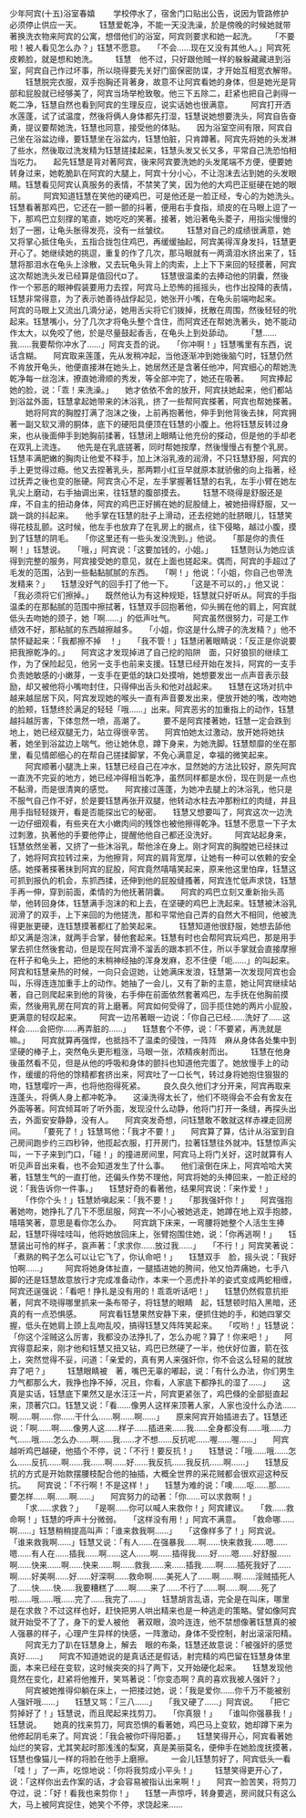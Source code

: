 少年阿宾(十五)浴室春嬉 
　　学校停水了，宿舍门口贴出公告，说因为管路修护必须停止供应一天。 
　　钰慧爱乾净，不能一天没洗澡，於是傍晚的时候她就带著换洗衣物来阿宾的公寓，想借他们的浴室，阿宾则要求和她一起洗。 
　　「不要啦！被人看见怎么办？」钰慧不愿意。　　「不会……现在又没有其他人。」阿宾死皮赖脸，就是想和她洗。 
　　钰慧　他不过，只好跟他贼一样的躲躲藏藏进到浴室，阿宾自己作过坏事，所以晓得要先关好门窗保密防谍，才开始互相宽衣解带。 
　　钰慧脱完衣服，双手抱胸还背著身，故意不让阿宾看她的身体，但是她光是背部和屁股就已经够美了，阿宾当场举枪致敬。他三下五除二，赶紧也把自己剥得一乾二净，钰慧自然也看到阿宾的生理反应，说实话她也很满意。 
　　阿宾打开洒水莲蓬，试了试温度，然後将俩人身体都先打湿，钰慧说她想要洗头，阿宾自告奋勇，提议要帮她洗，钰慧也同意，接受他的体贴。　　因为浴室空间有限，阿宾自己坐在浴盆边缘，要钰慧坐在浴盆内，钰慧怕脏，只肯蹲著。阿宾先将她的头发淋了些水，然後取过洗发精为钰慧搓揉起来，钰慧头发又长又多，平常自己洗恐怕相当吃力。　　起先钰慧是背对著阿宾，後来阿宾要洗她的头发尾端不方便，便要她转身过来，她乾脆趴在阿宾的大腿上，阿宾十分小心，不让泡沫去沾到她的头发眼睛。钰慧看见阿宾认真服务的表情，不禁笑了笑，因为他的大鸡巴正挺硬在她的眼前。 
　　阿宾知道钰慧在笑他的硬鸡巴，可是他还是一脸正经，专心的为她洗头。　　钰慧看著那鸡巴，它还在一颤一颤的抖著，便用右手食指，顽皮的在马眼上逗了一下，那鸡巴立刻撑的笔直，她吃吃的笑著。接著，她沿著龟头菱子，用指尖慢慢的划了一圈，让龟头胀得发亮，没有一丝皱纹。 
　　钰慧对自己的成绩很满意，她又将掌心抵住龟头，五指合拢包住鸡巴，再缓缓抽起，阿宾美得浑身发抖，钰慧更开心了。她继续她的挑逗，重复的作了几次，那马眼就有一两滴泪水挤出来了，钰慧将那泪水在龟头上涂散，又去玩龟头背上的肉索，上上下下来回的轻摸著，阿宾这次帮她洗头发已经算是值回代¤了。 
　　钰慧很温柔的去捧动他的阴囊，然後作一个邪恶的眼神假装要用力去捏，阿宾马上恐怖的摇摇头，也作出投降的表情，钰慧非常得意，为了表示她善待战俘起见，她张开小嘴，在龟头前端吻起来。　　阿宾的马眼上又流出几滴分泌，她用舌尖将它们拨掉，抚散在周围，然後轻轻的吮起来。钰慧嘴小，分了几次才将龟头整个含住，而阿宾还在帮她洗著头，她不能动作太大，以免咬了他，於是尽量鼓起香舌，在龟头上到处舔动。 
　　「慧……我……我要帮你冲水了……」阿宾支吾的说。　　「你冲啊！」钰慧嘴里有东西，说话含糊。　　阿宾取来莲蓬，先从发稍冲起，当他逐渐冲到她後脑勺时，钰慧仍然不肯放开龟头，他便直接淋在她头上，她居然还是含著任他冲，阿宾细心的帮她洗乾净每一丝泡沫，撩直她滑顺的秀发，等全部冲完了，她还在吸著。　　阿宾捧起她的脸，说：「乖！来洗澡。」　　她才依依不舍的放开，阿宾扶她起来，他们都站到浴盆外面，钰慧拿起她带来的沐浴乳，挤了一些帮阿宾搽著，阿宾也帮她搽著。 
　　她将阿宾的胸膛打满了泡沫之後，上前再抱著他，伸手到他背後去抹，阿宾拥著一副又软又滑的胴体，底下的硬阳具便顶在钰慧的小腹上。他将钰慧反转过身来，也从後面伸手到她胸前揉著，钰慧闭上眼睛让他充份的搽动，但是他的手却老在双乳上流连。　　他先是在乳底搓著，同时帮她按摩，然後慢慢占有整个乳房。钰慧丰满肥嫩的胸肉让他爱不释手，加上沐浴乳液的润滑，不只钰慧舒服，阿宾的手上更觉得过瘾。他又去捏著乳头，那两颗小红豆早就原本就骄傲的向上指著，经过抚弄之後也变的胀硬。阿宾贪心不足，左手掌握著钰慧的右乳，左手小臂在她左乳尖上磨动，右手抽调出来，往钰慧的腹部摸去。 
　　钰慧不晓得是舒服还是痒，不自主的扭动身体，阿宾的鸡巴正好搁在她的屁股缝上，被她扭得舒服，又一跳一跳的抖起来。　　他手掌在钰慧的肚子上滑动，还去挖她的肚脐眼儿，钰慧笑得花枝乱颤。这时候，他左手也放弃了在乳房上的据点，往下侵略，越过小腹，摸到了钰慧的阴毛。　　「你这里还有一些头发没洗到。」他说。　　「那是你的责任啊！」钰慧说。　　「哦，」阿宾说：「这要加钱的，小姐。」 
　　钰慧则认为她应该得到完整的服务，阿宾接受她的意见，就在上面也搓起来。偶而，阿宾的手超过了毛发的范围，沾到一些黏黏腻腻的东西。　　「啊！」他说：「小姐，你自己也带洗发精来？」　　钰慧没好气的回手打了他一下。 
　　「这是不可以的，」他又说：「我必须将它们擦掉。」　　既然他认为有这种规矩，钰慧就只好听从。阿宾的手指温柔的在那黏腻的范围中擦拭著，钰慧双手回抱著他，仰头搁在他的肩上，阿宾就低头去吻她的颈子，她「啊……」的低声吐气。 
　　阿宾虽然很努力，可是工作绩效不好，那粘腻的东西越擦越多。　　「小姐，你这是什么牌子的洗发精？」他不禁怀疑起来：「我都擦不掉　！」　　「我不管！」钰慧闭著眼睛说：「反正是你说要把我擦乾净的。」　　阿宾这才发现掉进了自己挖的陷阱　面，只好狼狈的继续工作，为了保险起见，他另一支手也前来支援。钰慧已经开始在发抖，阿宾的一支手负责她敏感的小嫩芽，一支手在更低的缺口处摸哨，她想要发出一点声音表示鼓励，却又被他将小嘴吻封住，只得伸出舌头和他对战起来。　　钰慧在这场对抗中越来越屈居下风，阿宾发现她的喉头一直有声音要发出来，便放开她的嘴，改吻她的脸颊，钰慧终於满足的轻轻「哦……」出来。阿宾恶劣的加重指上的动作，钰慧越抖越厉害，下体忽然一喷，高潮了。 
　　要不是阿宾搂著她，钰慧一定会跌到地上，她已经双腿无力，站立得很辛苦。　　阿宾怕她太过激动，放开她将她扶著，她坐到浴盆边上喘气。他让她休息，蹲下身来，为她洗脚。钰慧颓靡的坐在那里，看见情郎细心的在帮自己搓揉脚掌，不免心满意足，幸福的微笑起来。 
　　阿宾顺著小腿洗上来，钰慧已经自己在冲水，显然她的方法比较好，原先阿宾一直洗不完妥的地方，她已经冲得相当乾净，虽然同样都是水份，现在则是一点也不黏滑，而是很清爽的感觉。　　阿宾接过莲蓬，为她冲去腿上的沐浴乳，他只是不服气自己作不好，於是要钰慧再张开双腿，他转动水柱去冲那粉红的肉缝，并且用手指轻轻拨开，看是否能探出它的秘密。　　钰慧又想要叫了，阿宾这次一边洗一边仔细观看，有些夹在大小嫩肉间的残馀也被他擦得乾净。钰慧不愿意一下子太过刺激，执著他的手要他停止，提醒他他自己都还没洗好。 
　　阿宾站起身来，钰慧依然坐著，又挤了一些沐浴乳，帮他涂在身上。刚才阿宾的胸膛她已经抹过了，她将阿宾拉转过来，为他擦背，阿宾的肩背宽厚，让她有一种可以依赖的安全感。她搽著搽著抹到阿宾的屁股，阿宾竟然嘻嘻笑起来，原来他这里怕痒，钰慧这可抓到报仇的机会，东抓西揉，还伸到他的屁股缝搔著，阿宾连忙低声求饶，钰慧手再一伸，穿到前面，柔情的为他抚著阴囊。　　阿宾的鸡巴立刻又重新抬头高举，他转回身体，钰慧满手泡沫的和上去，在坚硬的鸡巴上洗起来。钰慧被沐浴乳润滑了的双手，上下来回的为他搓洗，那和平常他自己弄的自然大不相同，他被洗得更胀更硬，连钰慧摸著都红了脸笑起来。 
　　钰慧知道他很舒服，她想去舔他却又满是泡沫，就两手合掌，替他套起来。钰慧有时也会帮阿宾玩鸡巴，那是用手掌去抓住然後套动，但是现在阿宾滑不溜丢的跟本抓不住，所以手掌就会直接摩擦在杆子和龟头上，把他的末稍神经抽的浑身发麻，忍不住便「呃……」的叫起来。　　阿宾和钰慧亲热的时候，一向只会逗她，让她满床发浪，钰慧第一次发现阿宾也会叫，乐得连连加重手上的动作。她抽了一会儿，又有了新的主意，她让阿宾继续站著，自己则爬起来到他的背後，右手伸在前面依然套著鸡巴，左手抚在他胸前摸索，然後用乳房在阿宾的背上磨著。阿宾如何受得了，回手揽住她的两片小屁股，更满意的轻叹起来。 
　　阿宾一边吊著眼一边说：「你自己已经……洗好了……这样会……会把你……再弄脏的……」　　钰慧套个不停，说：「不要紧，再洗就是嘛。」　　阿宾就算再强悍，也抵挡不了温柔的侵蚀，一阵阵　麻从身体各处集中到坚硬的棒子上，突然龟头更形粗涨，马眼一张，浓精疾射而出。 
　　钰慧在他身後虽然看不见，但是从他的呼吸和身体的颤抖也知道他完蛋了。她放慢手上的动作，缓缓的将他的馀精都套挤出来，阿宾吐了一口长气，转过身将她抱住狠狠的吻，钰慧嘤咛一声，也将他抱得死紧。 
　　良久良久他们才分开来，阿宾再取来连蓬头，将俩人身上都冲乾净。　　这澡洗得太长了，他们不晓得会不会有舍友在外面等著。阿宾倾耳听了听外面，发现没什么动静，他将门打开一条缝，再探头出去，外面安安静静，没有人。　　阿宾突发奇想，问钰慧敢不敢就这样赤裸走回房间。 
　　「要死了！」钰慧骂他：「我才不要！」　　阿宾算了算，估计从浴室到自己房间跑步约三四秒钟，他揽起衣服，打开房门，拉著钰慧往外就冲。钰慧惊声尖叫，一下子来到门口，「碰！」的撞进房间里，阿宾马上将门关好，这时就算有人听见声音出来看，也不会知道发生了什么事。　　他们滚倒在床上，阿宾哈哈大笑著，钰慧生气的一直打他，还偏头作势不理他，阿宾将她的头捧回来，一脸正经的说：「我告诉你一件事。」　　钰慧好奇的看著他，结果阿宾说：「来作爱！」 
　　「作你个头！」钰慧娇嗔起来：「我不要！」　　「那我强奸你！」　　阿宾强抱著她吻，她挣扎了几下不愿屈服，阿宾一不小心被她逃走，她蹲在地上双手抱膝，嘻嘻笑著，意思是看你怎么办。　　阿宾跳下床来，一弯腰将她整个人活生生捧起，钰慧吓得哇哇叫，他将她放回床上，张臂抱围住她，说：「你再逃啊！」　　钰慧装出可怜的样子，哀声著：「求求你……放过我……」　　「不行！」阿宾笑著说：「煮熟的鸭子怎么可以让它飞了，你认命吧！」　　钰慧双手　脸，摇头说：「我好怕啊……」 
　　阿宾将她身体扯直，一腿插进她的胯间，他又怕弄痛她，七手八脚的还是钰慧故意放行才完成准备动作，本来一个恶虎扑羊的姿式变成两蛇相缠，阿宾还逞强说：「看吧！挣扎是没有用的！乖乖听话吧！」　　钰慧仍然假意抗拒著，阿宾不晓得哪里抓来一条布带子，将钰慧的眼睛　起，钰慧顿时陷入黑暗，还真的有一点恐惧感。 
　　阿宾看钰慧果然安静下来，便抓住她的手，和她四掌交握，低头在她肩上颈上乱吻乱咬，搞得钰慧又阵阵笑起来。　　「哎哟！」钰慧说：「你这个淫贼这么厉害，我都没办法挣扎了，怎么办呢？算了！你来吧！」　　阿宾得意起来，刚才他和钰慧又扭又钻，鸡巴已然硬了一半，他伏好位置，箭在弦上，突然觉得不妥，问道：「亲爱的，真有男人来强奸你，你不会这么轻易的就放弃了吧？」 
　　钰慧眼睛被　著，嘴巴无辜的嘟起，说：「有什么办法，你们男生力气都那么大，我挣也挣不掉，况且，你看，人家底下都挣扎的湿了……」　　这真是实话，钰慧底下果然又是水汪汪一片，阿宾更紧张了，鸡巴倏的全部挺直起来，顶著穴口。钰慧又说：「看……像男人这样来顶著人家，人家也没什么办法……啊……啊……你……干什么……啊……啊……」　　原来阿宾开始插进去了。钰慧还说：「啊……啊……像男人这……样子……插进来……我……全身都没有……哦……力气……哦……怎么办……啊……我……才不想……反抗呢……喔……喔……」　　阿宾越听鸡巴越硬，他插个不停，说：「不行！要反抗！」　　钰慧说：「哦……哦……怎么……反抗……啊……我……啊……好……我反抗……我反抗……啊……」　　钰慧反抗的方式是开始款摆腰枝配合他的抽插，大概全世界的采花贼都会很欢迎这种反抗。　　阿宾说：「不行啊！不是这样！」　　钰慧为难的说：「噢……呕……那……要怎样……啊……啊……」　　阿宾努力的动著：「你……可以求救啊！」 
　　「求……求救？」　　「是啊……你可以喊人来救你！」阿宾建议。　　「救……救命啊！」钰慧的呼声十分微弱。　　「这样没有用！」阿宾不满意。　　「救命哪……啊……」钰慧稍稍提高叫声：「谁来救我啊……」　　「这像样多了！」阿宾说。　　「谁来救我啊……」钰慧又说：「有人……在强暴我……啊……快来救我……嗯……嗯……有人在……插我……啊……这人……啊……插得我……好……嗯……好舒服……啊……快来……啊……快来……啊……救我……来……插我……啊……插死我好了……啊……好美啊……好……好深啊……救命啊……美死人了……啊……啊……淫贼插死人了……快……快……我要糟糕了……啊……来了……不行了……啊……啊……死了啦……哦……哦……完了……我完了……」　　钰慧胡言乱语，完全是在叫床，哪里是在求救？不过这样也好，赶快把男人哄出精来也是一种逃走的策略。譬如像阿宾就开始受不了了，身下的爱人被他　著双眼，浪吟连连，他不禁想像著钰慧真的被人强暴的样子，心理产生异样的快感，一阵激动，身体不受控制，射出滚滚阳精。 
　　阿宾无力了趴在钰慧身上，解去　眼的布条，钰慧还故意说：「被强奸的感觉真好……」　　阿宾不知道她说的是真话还是假话，射完精的鸡巴留在钰慧身体里面，本来已经在变软，这时候突突的抖了两下，又开始硬化起来。　　钰慧发现他竟然在变化，赶紧将他推开，笑骂著说：「你变态啊？真的喜欢我被人强奸？」 
　　阿宾被她推得仰躺在床上，一把搂过她，说：「我是爱你……你千万不能被别人强奸哦……」　　钰慧又骂：「三八……」　　「我又硬了……」阿宾说。　　「把它剪掉好了！」钰慧说，而且爬起来找剪刀。　　「你真狠！」　　「谁叫你强暴我！」钰慧说。　　她真的找来剪刀，阿宾恐惧的看著她，鸡巴马上变软，她却蹲下来为他修起阴毛来了。阿宾说：「我会被你吓得阳萎。」　　钰慧笑得开心，阿宾看著她灿烂的笑容，尤其笑起时那浅浅的梨窝，真是美丽莫名，便伸手在她脸庞抚摸著，钰慧也像猫儿一样的将脸在他手上磨擦。 
　　一会儿钰慧剪好了，阿宾低头一看「哇！」了一声，吃惊地说：「你将我剪成小平头！」 
　　钰慧笑得更开心了，说：「这样你出去作案的话，才会容易被指认出来啊！」　　阿宾一脸苦笑，将剪刀夺过，说：「好！看我也来剪你！」　　钰慧一声惊呼，转身要逃，房间就只有这么大，马上被阿宾捉住，她笑个不停，求饶起来…… 
